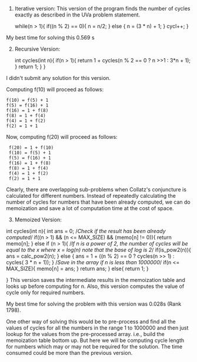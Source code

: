 
1) Iterative version:
This version of the program finds the number of cycles exactly as described in the UVa problem statement.

    while(n > 1){
        if((n % 2) == 0){
            n = n/2;
        } else {
            n = (3 * n) + 1;
        }
        cycl++;
    }

My best time for solving this 0.569 s

2) Recursive Version:

    int cycles(int n){
       if(n > 1){
          return 1 + cycles(n % 2 == 0 ? n >>1 : 3*n + 1);
       }
       return 1;
       }
    }

I didn't submit any solution for this version.


Computing f(10) will proceed as follows:

    f(10) = f(5) + 1
    f(5) = f(16) + 1
    f(16) = 1 + f(8)
    f(8) = 1 + f(4)
    f(4) = 1 + f(2)
    f(2) = 1 + 1

Now, computing f(20) will proceed as follows:


     f(20) = 1 + f(10)
     f(10) = f(5) + 1
     f(5) = f(16) + 1
     f(16) = 1 + f(8)
     f(8) = 1 + f(4)
     f(4) = 1 + f(2)
     f(2) = 1 + 1


Clearly, there are overlapping sub-problems when Collatz's conjuncture is calculated for different numbers. Instead of repeatedly calculating the number of cycles for numbers that have been already computed, we can do memoization and save a lot of computation time at the cost of space.


3) Memoized Version:

  int cycles(int n){
    int ans = 0;
    /*Check if the result has been already computed*/
    if((n > 1) && (n <= MAX_SIZE) && (memo[n] != 0)){
        return memo[n];
    } else if (n > 1){
        /*If n is a power of 2, the number of cycles will be equal to the x 
        where x = log(n) note that the base of log is 2*/
        if(is_pow2(n)){
            ans = calc_pow2(n);
        } else {
            ans = 1 + ((n % 2) == 0 ? cycles(n >> 1) : cycles( 3 * n + 1));
        }
        /*Save in the array if n is less than 1000000*/
        if(n <= MAX_SIZE){
            memo[n] = ans;
        }
        return ans;
    }
    else{
        return 1;
    }
    
  }
This version saves the intermediate results in the memoization table and looks up before computing for n. Also, this version computes the value of cycle only for required numbers.


My best time for solving the problem with this version was 0.028s (Rank 1798). 


One other way of solving this would be to pre-process and find all the values of cycles for all the numbers in the range 1 to 1000000 and then just lookup for the values from the pre-processed array. i.e., build the memoization table bottom up. But here we will be computing cycle length for numbers which may or may not be required for the solution. The time consumed could be more than the previous version.